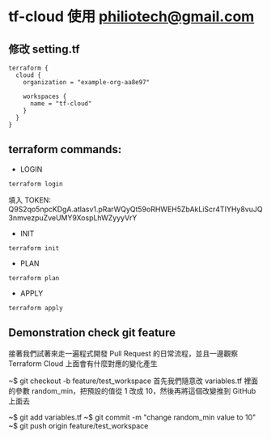 # tf-cloud 使用 philiotech@gmail.com



## 修改 setting.tf
```
terraform {
  cloud {
    organization = "example-org-aa8e97"

    workspaces {
      name = "tf-cloud"
    }
  }
}
```

## terraform commands:

- LOGIN
```
terraform login
```
填入 TOKEN: 
Q9S2qo5npcKDgA.atlasv1.pRarWQyQt59oRHWEH5ZbAkLiScr4TIYHy8vuJQ3nmvezpuZveUMY9XospLhWZyyyVrY

- INIT
```
terraform init
```

- PLAN
```
terraform plan
```

- APPLY
```
terraform apply
```

## Demonstration check git feature
接著我們試著來走一遍程式開發 Pull Request 的日常流程，並且一邊觀察 Terraform Cloud 上面會有什麼對應的變化產生

~$ git checkout -b feature/test_workspace
首先我們隨意改 variables.tf 裡面的參數 random_min，把預設的值從 1 改成 10，然後再將這個改變推到 GitHub 上面去

~$ git add variables.tf
~$ git commit -m "change random_min value to 10"
~$ git push origin feature/test_workspace